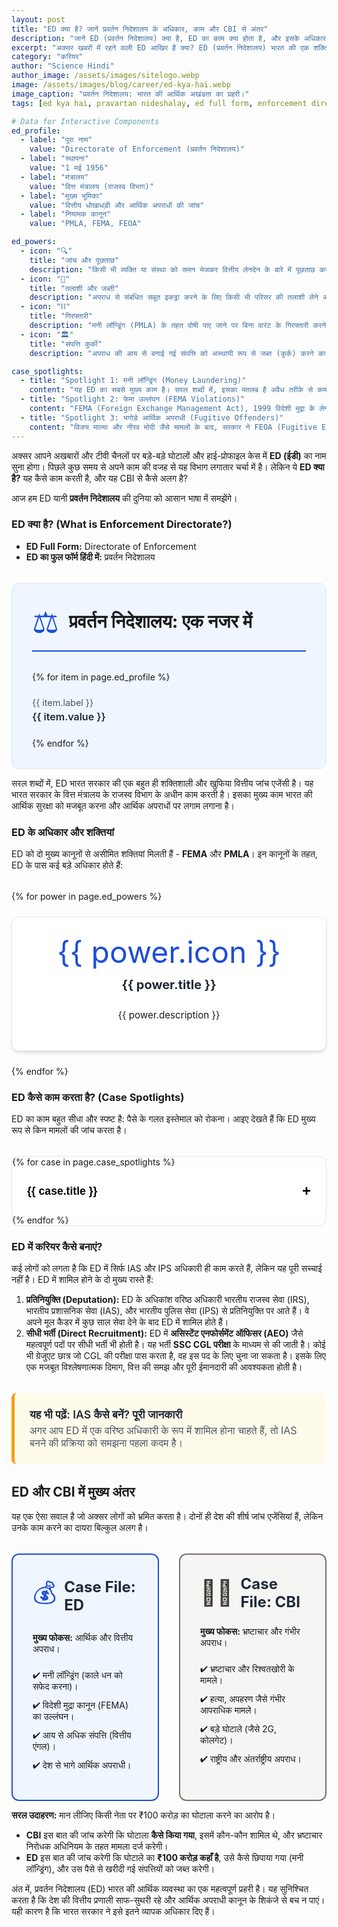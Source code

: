 ```yaml
---
layout: post
title: "ED क्या है? जानें प्रवर्तन निदेशालय के अधिकार, काम और CBI से अंतर"
description: "जानें ED (प्रवर्तन निदेशालय) क्या है, ED का काम क्या होता है, और इसके अधिकार क्या हैं। आसान भाषा में समझें मनी लॉन्ड्रिंग और FEMA मामलों की जांच कैसे होती है और ED और CBI में क्या अंतर है।"
excerpt: "अक्सर खबरों में रहने वाली ED आखिर है क्या? ED (प्रवर्तन निदेशालय) भारत की एक शक्तिशाली वित्तीय जांच एजेंसी है। यह लेख आपको ED के काम करने के तरीके, इसके अधिकारों, और CBI से इसके अंतर को सरल शब्दों में समझाएगा।"
category: "करियर"
author: "Science Hindi"
author_image: /assets/images/sitelogo.webp
image: /assets/images/blog/career/ed-kya-hai.webp
image_caption: "प्रवर्तन निदेशालय: भारत की आर्थिक अखंडता का प्रहरी।"
tags: [ed kya hai, pravartan nideshalay, ed full form, enforcement directorate, ed vs cbi in hindi, what is ed]

# Data for Interactive Components
ed_profile:
  - label: "पूरा नाम"
    value: "Directorate of Enforcement (प्रवर्तन निदेशालय)"
  - label: "स्थापना"
    value: "1 मई 1956"
  - label: "मंत्रालय"
    value: "वित्त मंत्रालय (राजस्व विभाग)"
  - label: "मुख्य भूमिका"
    value: "वित्तीय धोखाधड़ी और आर्थिक अपराधों की जांच"
  - label: "नियामक कानून"
    value: "PMLA, FEMA, FEOA"

ed_powers:
  - icon: "🔍"
    title: "जांच और पूछताछ"
    description: "किसी भी व्यक्ति या संस्था को समन भेजकर वित्तीय लेनदेन के बारे में पूछताछ करने का अधिकार।"
  - icon: "📂"
    title: "तलाशी और जब्ती"
    description: "अपराध से संबंधित सबूत इकट्ठा करने के लिए किसी भी परिसर की तलाशी लेने और दस्तावेजों को जब्त करने का अधिकार।"
  - icon: "⛓️"
    title: "गिरफ्तारी"
    description: "मनी लॉन्ड्रिंग (PMLA) के तहत दोषी पाए जाने पर बिना वारंट के गिरफ्तारी करने की शक्ति।"
  - icon: "🏛️"
    title: "संपत्ति कुर्की"
    description: "अपराध की आय से बनाई गई संपत्ति को अस्थायी रूप से जब्त (कुर्क) करने का अधिकार।"

case_spotlights:
  - title: "Spotlight 1: मनी लॉन्ड्रिंग (Money Laundering)"
    content: "यह ED का सबसे मुख्य काम है। सरल शब्दों में, इसका मतलब है अवैध तरीके से कमाए गए काले धन (Black Money) को कानूनी (White) बनाकर बैंकिंग सिस्टम में लाना। ED यह जांच करती है कि पैसा कहाँ से आया और इसे कैसे छिपाया गया। यह जांच PMLA (Prevention of Money Laundering Act), 2002 के तहत की जाती है।"
  - title: "Spotlight 2: फेमा उल्लंघन (FEMA Violations)"
    content: "FEMA (Foreign Exchange Management Act), 1999 विदेशी मुद्रा के लेनदेन को नियंत्रित करता है। अगर कोई व्यक्ति या कंपनी बिना अनुमति के विदेशी मुद्रा का व्यापार करती है, विदेश में अवैध रूप से संपत्ति खरीदती है, या हवाला के जरिए पैसों का लेनदेन करती है, तो ED उस मामले की जांच करती है।"
  - title: "Spotlight 3: भगोड़े आर्थिक अपराधी (Fugitive Offenders)"
    content: "विजय माल्या और नीरव मोदी जैसे मामलों के बाद, सरकार ने FEOA (Fugitive Economic Offenders Act), 2018 बनाया। इस कानून के तहत, ED उन आर्थिक अपराधियों की संपत्तियों को जब्त कर सकती है जो कानूनी कार्यवाही से बचने के लिए देश छोड़कर भाग गए हैं।"
---
```


<style>
:root {
  --post-primary-color: #1d4ed8; /* Blue-700 */
  --post-secondary-color: #ca8a04; /* Amber-600 */
  --post-text-color-primary: #1f2937;
  --post-text-color-secondary: #4b5563;
  --post-bg-light: #eff6ff; /* Blue-50 */
  --post-bg-card: #ffffff;
  --post-border-light: #e5e7eb;
  --post-box-shadow: 0 4px 6px -1px rgba(0,0,0,0.1), 0 2px 4px -2px rgba(0,0,0,0.1);
}
.post-prose{font-family:'Inter',sans-serif;color:var(--post-text-color-secondary);line-height:1.8;font-size:1.1rem}.post-prose h1,.post-prose h2,.post-prose h3,.post-prose h4,.post-prose h5,.post-prose h6{font-family:'Poppins',sans-serif;color:var(--post-text-color-primary);font-weight:700;line-height:1.3}.post-prose h2{font-size:2.25rem;margin-top:3.5rem;margin-bottom:1.5rem;text-align:center;position:relative;padding-bottom:1rem}.post-prose h2::after{content:'';position:absolute;width:80px;height:4px;background:linear-gradient(to right,var(--post-primary-color),var(--post-secondary-color));bottom:0;left:50%;transform:translateX(-50%);border-radius:2px}.post-prose h3{font-size:1.75rem;margin-top:2.5rem;margin-bottom:1rem}.post-prose strong{font-weight:600;color:var(--post-text-color-primary)}.post-prose ul{list-style-type:'✔ ';padding-left:1.5rem}

/* === NEW: Official Profile Card === */
.official-profile-card{background-color:var(--post-bg-light);border:1px solid var(--post-border-light);border-radius:.75rem;padding:2rem;margin-top:2rem}.profile-header{display:flex;align-items:center;gap:1rem;margin-bottom:2rem;padding-bottom:1rem;border-bottom:2px solid var(--post-primary-color)}.profile-icon{font-size:3rem;color:var(--post-primary-color)}.profile-header h3{margin:0;font-size:1.8rem}.profile-grid{display:grid;grid-template-columns:repeat(auto-fit,minmax(250px,1fr));gap:1.5rem}.profile-item{font-size:1rem}.profile-label{display:block;font-size:.9rem;color:var(--post-text-color-secondary);margin-bottom:.25rem}.profile-value{font-weight:600;color:var(--post-text-color-primary)}

/* === NEW: Powers Grid === */
.powers-grid{display:grid;grid-template-columns:repeat(auto-fit,minmax(250px,1fr));gap:1.5rem;margin-top:2rem}.power-card{background-color:var(--post-bg-card);border:1px solid var(--post-border-light);border-radius:.75rem;padding:2rem;text-align:center;box-shadow:var(--post-box-shadow)}.power-icon{font-size:3rem;line-height:1;margin-bottom:1rem;color:var(--post-primary-color)}.power-card h4{font-size:1.25rem;margin-top:0;color:var(--post-text-color-primary)}.power-card p{font-size:.95rem}

/* === NEW: Case Spotlight Accordion === */
.case-spotlight-accordion{margin-top:2rem;border:1px solid var(--post-border-light);border-radius:.75rem;overflow:hidden}.accordion-item+.accordion-item{border-top:1px solid var(--post-border-light)}.accordion-header{width:100%;background-color:var(--post-bg-card);padding:1.5rem;text-align:left;border:none;font-size:1.1rem;font-weight:600;cursor:pointer;display:flex;justify-content:space-between;align-items:center}.accordion-header::after{content:'+';font-size:1.5rem;transition:transform .2s ease}.accordion-header.active::after{transform:rotate(45deg)}.accordion-content{padding:0 1.5rem;max-height:0;overflow:hidden;transition:max-height .3s ease-out,padding .3s ease-out}.accordion-content-inner{padding-bottom:1.5rem}

/* === NEW: Case File Comparison === */
.comparison-case-file{display:grid;grid-template-columns:1fr;gap:2rem;margin-top:2rem}@media(min-width:768px){.comparison-case-file{grid-template-columns:1fr 1fr}}.case-file-card{padding:2rem;border-radius:.75rem;border:2px solid}.case-file-header{display:flex;align-items:center;gap:.75rem;margin-bottom:1.5rem}.case-file-icon{font-size:2.5rem}.case-file-card h4{margin:0;font-size:1.5rem;color:var(--post-text-color-primary)}.case-file-card ul{list-style:none;padding:0;margin-top:1.5rem}.case-file-card li{margin-bottom:.75rem;display:flex;align-items:flex-start;gap:.5rem}.case-file-ed{border-color:var(--post-primary-color);background-color:var(--post-bg-light)}.case-file-ed .case-file-icon{color:var(--post-primary-color)}.case-file-cbi{border-color:#78716c;background-color:#f5f5f4}.case-file-cbi .case-file-icon{color:#44403c}

.info-box-link{display:block;margin:2rem 0;padding:1.5rem;background-color:#fffbeb;border-left:5px solid #f59e0b;border-radius:.5rem;text-decoration:none;transition:box-shadow .2s ease}.info-box-link:hover{box-shadow:var(--post-box-shadow)}.info-box-link .info-box-title{font-weight:600;color:var(--post-text-color-primary);display:block;margin-bottom:.25rem;font-size:1.1rem}.info-box-link .info-box-description{display:block;margin:0;color:var(--post-text-color-secondary);font-size:1rem}

/* === DARK MODE OVERRIDES === */
.dark-mode .post-prose{--post-text-color-primary:#f1f5f9;--post-text-color-secondary:#a1a1aa;--post-bg-light:#1e293b;--post-bg-card:#1f2937}.dark-mode .official-profile-card{background-color:#1e293b}.dark-mode .profile-header{border-color:var(--post-secondary-color)}.dark-mode .profile-icon{color:var(--post-secondary-color)}.dark-mode .power-card{background-color:#1e293b}.dark-mode .power-icon{color:var(--post-secondary-color)}.dark-mode .accordion-item,.dark-mode .accordion-item+.accordion-item{border-color:var(--post-border-light)}.dark-mode .accordion-header{background-color:var(--post-bg-card)}.dark-mode .case-file-ed{background-color:#1e3a8a;border-color:var(--post-primary-color)}.dark-mode .case-file-cbi{background-color:#292524;border-color:#57534e}.dark-mode .info-box-link{background-color:#422006;border-left-color:#f59e0b}
</style>

अक्सर आपने अखबारों और टीवी चैनलों पर बड़े-बड़े घोटालों और हाई-प्रोफाइल केस में **ED (ईडी)** का नाम सुना होगा। पिछले कुछ समय से अपने काम की वजह से यह विभाग लगातार चर्चा में है। लेकिन ये **ED क्या है?** यह कैसे काम करती है, और यह CBI से कैसे अलग है?

आज हम ED यानी **प्रवर्तन निदेशालय** की दुनिया को आसान भाषा में समझेंगे।

### ED क्या है? (What is Enforcement Directorate?)
* **ED Full Form:** Directorate of Enforcement
* **ED का फुल फॉर्म हिंदी में:** प्रवर्तन निदेशालय

<div class="official-profile-card">
  <div class="profile-header">
    <span class="profile-icon">⚖️</span>
    <h3>प्रवर्तन निदेशालय: एक नजर में</h3>
  </div>
  <div class="profile-grid">
    {% for item in page.ed_profile %}
    <div class="profile-item">
      <span class="profile-label">{{ item.label }}</span>
      <span class="profile-value">{{ item.value }}</span>
    </div>
    {% endfor %}
  </div>
</div>

सरल शब्दों में, ED भारत सरकार की एक बहुत ही शक्तिशाली और खुफिया वित्तीय जांच एजेंसी है। यह भारत सरकार के वित्त मंत्रालय के राजस्व विभाग के अधीन काम करती है। इसका मुख्य काम भारत की आर्थिक सुरक्षा को मजबूत करना और आर्थिक अपराधों पर लगाम लगाना है।

### ED के अधिकार और शक्तियां
ED को दो मुख्य कानूनों से असीमित शक्तियां मिलती हैं - **FEMA** और **PMLA**। इन कानूनों के तहत, ED के पास कई बड़े अधिकार होते हैं:

<div class="powers-grid">
{% for power in page.ed_powers %}
  <div class="power-card">
    <div class="power-icon">{{ power.icon }}</div>
    <h4>{{ power.title }}</h4>
    <p>{{ power.description }}</p>
  </div>
{% endfor %}
</div>

### ED कैसे काम करता है? (Case Spotlights)
ED का काम बहुत सीधा और स्पष्ट है: पैसे के गलत इस्तेमाल को रोकना। आइए देखते हैं कि ED मुख्य रूप से किन मामलों की जांच करता है।

<div class="case-spotlight-accordion">
{% for case in page.case_spotlights %}
  <div class="accordion-item">
    <button class="accordion-header">{{ case.title }}</button>
    <div class="accordion-content">
      <div class="accordion-content-inner">
        <p>{{ case.content }}</p>
      </div>
    </div>
  </div>
{% endfor %}
</div>

### ED में करियर कैसे बनाएं?
कई लोगों को लगता है कि ED में सिर्फ IAS और IPS अधिकारी ही काम करते हैं, लेकिन यह पूरी सच्चाई नहीं है। ED में शामिल होने के दो मुख्य रास्ते हैं:
1.  **प्रतिनियुक्ति (Deputation):** ED के अधिकांश वरिष्ठ अधिकारी भारतीय राजस्व सेवा (IRS), भारतीय प्रशासनिक सेवा (IAS), और भारतीय पुलिस सेवा (IPS) से प्रतिनियुक्ति पर आते हैं। वे अपने मूल कैडर में कुछ साल सेवा देने के बाद ED में शामिल होते हैं।
2.  **सीधी भर्ती (Direct Recruitment):** ED में **असिस्टेंट एनफोर्समेंट ऑफिसर (AEO)** जैसे महत्वपूर्ण पदों पर सीधी भर्ती भी होती है। यह भर्ती **SSC CGL परीक्षा** के माध्यम से की जाती है। कोई भी ग्रेजुएट छात्र जो CGL की परीक्षा पास करता है, वह इस पद के लिए चुना जा सकता है। इसके लिए एक मजबूत विश्लेषणात्मक दिमाग, वित्त की समझ और पूरी ईमानदारी की आवश्यकता होती है।

<a href="https://sciencehindi.in/ias-kaise-bane-hindi-me/" class="info-box-link">
  <span class="info-box-title">यह भी पढ़ें: IAS कैसे बनें? पूरी जानकारी</span>
  <span class="info-box-description">अगर आप ED में एक वरिष्ठ अधिकारी के रूप में शामिल होना चाहते हैं, तो IAS बनने की प्रक्रिया को समझना पहला कदम है।</span>
</a>

## ED और CBI में मुख्य अंतर
यह एक ऐसा सवाल है जो अक्सर लोगों को भ्रमित करता है। दोनों ही देश की शीर्ष जांच एजेंसियां हैं, लेकिन उनके काम करने का दायरा बिल्कुल अलग है।

<div class="comparison-case-file">
  <div class="case-file-card case-file-ed">
    <div class="case-file-header">
      <span class="case-file-icon">💰</span>
      <h4>Case File: ED</h4>
    </div>
    <p><strong>मुख्य फोकस:</strong> आर्थिक और वित्तीय अपराध।</p>
    <ul>
      <li>✔ मनी लॉन्ड्रिंग (काले धन को सफेद करना)।</li>
      <li>✔ विदेशी मुद्रा कानून (FEMA) का उल्लंघन।</li>
      <li>✔ आय से अधिक संपत्ति (वित्तीय एंगल)।</li>
      <li>✔ देश से भागे आर्थिक अपराधी।</li>
    </ul>
  </div>
  <div class="case-file-card case-file-cbi">
    <div class="case-file-header">
      <span class="case-file-icon">🕵️‍♂️</span>
      <h4>Case File: CBI</h4>
    </div>
    <p><strong>मुख्य फोकस:</strong> भ्रष्टाचार और गंभीर अपराध।</p>
    <ul>
      <li>✔ भ्रष्टाचार और रिश्वतखोरी के मामले।</li>
      <li>✔ हत्या, अपहरण जैसे गंभीर आपराधिक मामले।</li>
      <li>✔ बड़े घोटाले (जैसे 2G, कोलगेट)।</li>
      <li>✔ राष्ट्रीय और अंतर्राष्ट्रीय अपराध।</li>
    </ul>
  </div>
</div>

**सरल उदाहरण:** मान लीजिए किसी नेता पर ₹100 करोड़ का घोटाला करने का आरोप है।
* **CBI** इस बात की जांच करेगी कि घोटाला **कैसे किया गया**, इसमें कौन-कौन शामिल थे, और भ्रष्टाचार निरोधक अधिनियम के तहत मामला दर्ज करेगी।
* **ED** इस बात की जांच करेगी कि घोटाले का **₹100 करोड़ कहाँ है**, उसे कैसे छिपाया गया (मनी लॉन्ड्रिंग), और उस पैसे से खरीदी गई संपत्तियों को जब्त करेगी।

अंत में, प्रवर्तन निदेशालय (ED) भारत की आर्थिक व्यवस्था का एक महत्वपूर्ण प्रहरी है। यह सुनिश्चित करता है कि देश की वित्तीय प्रणाली साफ-सुथरी रहे और आर्थिक अपराधी कानून के शिकंजे से बच न पाएं। यही कारण है कि भारत सरकार ने इसे इतने व्यापक अधिकार दिए हैं।

<script>
document.addEventListener('DOMContentLoaded', () => {
    // Logic for Case Spotlight Accordion
    const accordionContainer = document.querySelector('.case-spotlight-accordion');
    if(accordionContainer) {
        const accordionHeaders = accordionContainer.querySelectorAll('.accordion-header');
        accordionHeaders.forEach(header => {
            header.addEventListener('click', () => {
                const content = header.nextElementSibling;
                const isActive = header.classList.contains('active');
                if (!isActive) {
                    header.classList.add('active');
                    content.style.maxHeight = content.scrollHeight + 'px';
                } else {
                    header.classList.remove('active');
                    content.style.maxHeight = '0';
                }
            });
        });
    }
});
</script>